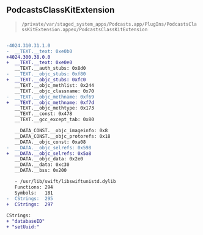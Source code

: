 ## PodcastsClassKitExtension

> `/private/var/staged_system_apps/Podcasts.app/PlugIns/PodcastsClassKitExtension.appex/PodcastsClassKitExtension`

```diff

-4024.310.31.1.0
-  __TEXT.__text: 0xe0b0
+4024.300.38.0.0
+  __TEXT.__text: 0xe0e0
   __TEXT.__auth_stubs: 0x8d0
-  __TEXT.__objc_stubs: 0xf80
+  __TEXT.__objc_stubs: 0xfc0
   __TEXT.__objc_methlist: 0x244
   __TEXT.__objc_classname: 0x70
-  __TEXT.__objc_methname: 0xf69
+  __TEXT.__objc_methname: 0xf7d
   __TEXT.__objc_methtype: 0x173
   __TEXT.__const: 0x478
   __TEXT.__gcc_except_tab: 0x80

   __DATA_CONST.__objc_imageinfo: 0x8
   __DATA_CONST.__objc_protorefs: 0x18
   __DATA.__objc_const: 0xa08
-  __DATA.__objc_selrefs: 0x598
+  __DATA.__objc_selrefs: 0x5a8
   __DATA.__objc_data: 0x2e0
   __DATA.__data: 0xc30
   __DATA.__bss: 0x200

   - /usr/lib/swift/libswiftunistd.dylib
   Functions: 294
   Symbols:   181
-  CStrings:  295
+  CStrings:  297
 
CStrings:
+ "databaseID"
+ "setUuid:"

```
